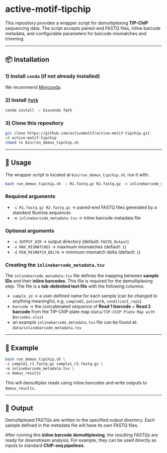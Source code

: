 # active-motif-tipchip

This repository provides a wrapper script for demultiplexing **TIP-ChIP** sequencing data. The script accepts paired-end FASTQ files, inline barcode metadata, and configurable parameters for barcode mismatches and trimming.

---

## 📦 Installation

### 1) Install `conda` (if not already installed)
We recommend [Miniconda](https://docs.conda.io/en/latest/miniconda.html).

### 2) Install [`fqtk`](https://github.com/fulcrumgenomics/fqtk)
```bash
conda install -c bioconda fqtk
```

### 3) Clone this repository
```bash
git clone https://github.com/activemotif/active-motif-tipchip.git
cd active-motif-tipchip
chmod +x bin/run_demux_tipchip.sh
```

---

## 🚀 Usage

The wrapper script is located at `bin/run_demux_tipchip.sh`, run it with:

```bash
bash run_demux_tipchip.sh -i R1.fastq.gz R2.fastq.gz -m inlinebarcode_metadata.tsv [options]
```

### Required arguments
- `-i R1.fastq.gz R2.fastq.gz` → paired-end FASTQ files generated by a standard Illumina sequencer.
- `-m inlinebarcode_metadata.tsv` → inline barcode metadata file  

### Optional arguments
- `-o OUTPUT_DIR` → output directory (default: `FASTQ_Output`)  
- `-x MAX_MISMATCHES` → maximum mismatches (default: `1`)  
- `-d MIN_MISMATCH_DELTA` → minimum mismatch delta (default: `1`)  

### Creating the `inlinebarcode_metadata.tsv`

The `inlinebarcode_metadata.tsv` file defines the mapping between **sample IDs** and their **inline barcodes**. This file is required for the demultiplexing step. The file is a **tab-delimited text file** with the following columns:

- `sample_id` → a user-defined name for each sample (can be changed to anything meaningful, e.g. `sample01`, `patientA`, `condition1_rep1`)  
- `barcode` → the concatenated sequence of **Read 1 barcode** + **Read 2 barcode** from the TIP-ChIP plate map (`data/TIP-ChIP Plate Map with Barcodes.xlsx`)
- an example `inlinebarcode_metadata.tsv` file can be found at: `data/inlinebarcode_metadata.tsv`


---

## 📝 Example

```bash
bash run_demux_tipchip.sh \
-i sample1_r1.fastq.gz sample1_r2.fastq.gz \
-m inlinebarcode_metadata.tsv \
-o demux_results
```

This will demultiplex reads using inline barcodes and write outputs to `demux_results`.

---

## 📂 Output

Demultiplexed FASTQs are written to the specified output directory. Each sample defined in the metadata file will have its own FASTQ files.

After running this **inline barcode demultiplexing**, the resulting FASTQs are ready for downstream analysis. For example, they can be used directly as inputs to standard **ChIP-seq pipelines**.